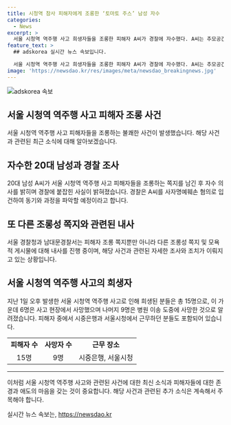 ```yaml
---
title: 시청역 참사 피해자에게 조롱한 ‘토마토 주스’ 남성 자수
categories:
  - News
excerpt: >
  서울 시청역 역주행 사고 희생자들을 조롱한 피해자 A씨가 경찰에 자수했다. A씨는 추모공간에 희생자를 조롱하는 쪽지를 남긴 혐의를 받고, 경찰은 사실관계를 파악하기 위해 입건 조사에 착수했다. 또한, 다른 조롱성 쪽지글과 모욕성 인터넷 게시물에 대해 내사가 진행 중이다. 이 대형 참사로 9명이 사망하고, 사망자들 중 6명은 현장에서 숨지고 나머지 3명은 병원 이송 도중 사망했다.
feature_text: >
  ## adskorea 실시간 뉴스 속보입니다.

  서울 시청역 역주행 사고 희생자들을 조롱한 피해자 A씨가 경찰에 자수했다. A씨는 추모공간에 희생자를 조롱하는 쪽지를 남긴 혐의를 받고, 경찰은 사실관계를 파악하기 위해 입건 조사에 착수했다. 또한, 다른 조롱성 쪽지글과 모욕성 인터넷 게시물에 대해 내사가 진행 중이다. 이 대형 참사로 9명이 사망하고, 사망자들 중 6명은 현장에서 숨지고 나머지 3명은 병원 이송 도중 사망했다.
image: 'https://newsdao.kr/res/images/meta/newsdao_breakingnews.jpg'
---
```


<p><img src="https://newsdao.kr/res/images/meta/newsdao_breakingnews.jpg" alt="adskorea 속보" /></p>

<h2 data-ke-size="size26">서울 시청역 역주행 사고 피해자 조롱 사건</h2>

<p data-ke-size="size16">서울 시청역 역주행 사고 피해자들을 조롱하는 불쾌한 사건이 발생했습니다. 해당 사건과 관련된 최근 소식에 대해 알아보겠습니다.</p>

<h2 data-ke-size="size24">자수한 20대 남성과 경찰 조사</h2>

<p data-ke-size="size16">20대 남성 A씨가 서울 시청역 역주행 사고 피해자들을 조롱하는 쪽지를 남긴 후 자수 의사를 밝히며 경찰에 붙잡힌 사실이 밝혀졌습니다. 경찰은 A씨를 사자명예훼손 혐의로 입건하여 동기와 과정을 파악할 예정이라고 합니다.</p>

<h2 data-ke-size="size24">또 다른 조롱성 쪽지와 관련된 내사</h2>

<p data-ke-size="size16">서울 경찰청과 남대문경찰서는 피해자 조롱 쪽지뿐만 아니라 다른 조롱성 쪽지 및 모욕적 게시물에 대해 내사를 진행 중이며, 해당 사건과 관련된 자세한 조사와 조치가 이뤄지고 있는 상황입니다.</p>

<h2 data-ke-size="size24">서울 시청역 역주행 사고의 희생자</h2>

<p data-ke-size="size16">지난 1일 오후 발생한 서울 시청역 역주행 사고로 인해 희생된 분들은 총 15명으로, 이 가운데 6명은 사고 현장에서 사망했으며 나머지 9명은 병원 이송 도중에 사망한 것으로 알려졌습니다. 피해자 중에서 시중은행과 서울시청에서 근무하던 분들도 포함되어 있습니다.</p>

<table>
  <tr>
    <td style="text-align: center; height: 17px;"><b>피해자 수</b></td>
    <td style="text-align: center; height: 17px;"><b>사망자 수</b></td>
    <td style="text-align: center; height: 17px;"><b>근무 장소</b></td>
  </tr>
  <tr>
    <td style="text-align: center; height: 17px;">15명</td>
    <td style="text-align: center; height: 17px;">9명</td>
    <td style="text-align: center; height: 17px;">시중은행, 서울시청</td>
  </tr>
</table>

<hr>

<p data-ke-size="size16">이처럼 서울 시청역 역주행 사고와 관련된 사건에 대한 최신 소식과 피해자들에 대한 존경과 애도의 마음을 갖는 것이 중요합니다. 해당 사건과 관련된 추가 소식은 계속해서 주목해야 합니다.</p>
실시간 뉴스 속보는, <a href="https://newsdao.kr" rel="dofollow">https://newsdao.kr</a>


